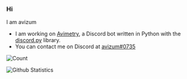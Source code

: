 ### Hi

I am avizum

- I am working on [Avimetry](https://top.gg/bot/756257170521063444), a Discord bot written in Python with the [discord.py](https://github.com/Rapptz/discord.py) library.
- You can contact me on Discord at [avizum#0735](https://discord.com/users/750135653638865017)

![Count](https://komarev.com/ghpvc/?username=avizum)

![Github Statistics](https://github-readme-stats.vercel.app/api?username=avizum&theme=tokyonight)
